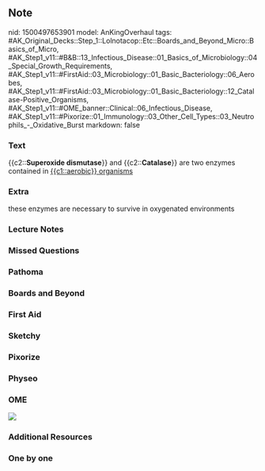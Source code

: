 ## Note
nid: 1500497653901
model: AnKingOverhaul
tags: #AK_Original_Decks::Step_1::Lolnotacop::Etc::Boards_and_Beyond_Micro::Basics_of_Micro, #AK_Step1_v11::#B&B::13_Infectious_Disease::01_Basics_of_Microbiology::04_Special_Growth_Requirements, #AK_Step1_v11::#FirstAid::03_Microbiology::01_Basic_Bacteriology::06_Aerobes, #AK_Step1_v11::#FirstAid::03_Microbiology::01_Basic_Bacteriology::12_Catalase-Positive_Organisms, #AK_Step1_v11::#OME_banner::Clinical::06_Infectious_Disease, #AK_Step1_v11::#Pixorize::01_Immunology::03_Other_Cell_Types::03_Neutrophils_-_Oxidative_Burst
markdown: false

### Text
{{c2::<b>Superoxide dismutase</b>}} and {{c2::<b>Catalase</b>}} are
two enzymes contained in <u>{{c1::aerobic}} organisms</u>

### Extra
these enzymes are necessary to survive in oxygenated environments

### Lecture Notes


### Missed Questions


### Pathoma


### Boards and Beyond


### First Aid


### Sketchy


### Pixorize


### Physeo


### OME
<div class="ome-widget">
  <a href=
  "https://onlinemeded.org/spa/infectious-disease?ref=anki"><img src="_OME_AnkiFlashcards_Topic_5.png"></a>
</div>

### Additional Resources


### One by one

